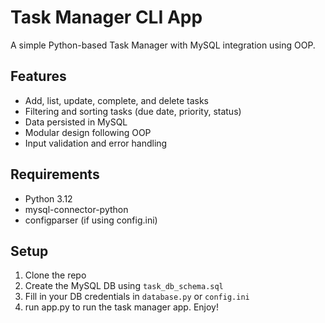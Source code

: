 # Task Manager CLI App

A simple Python-based Task Manager with MySQL integration using OOP.

## Features
- Add, list, update, complete, and delete tasks
- Filtering and sorting tasks (due date, priority, status)
- Data persisted in MySQL
- Modular design following OOP
- Input validation and error handling

## Requirements
- Python 3.12
- mysql-connector-python
- configparser (if using config.ini)

## Setup
1. Clone the repo
2. Create the MySQL DB using `task_db_schema.sql`
3. Fill in your DB credentials in `database.py` or `config.ini`
4. run app.py to run the task manager app. Enjoy!
